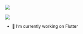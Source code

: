 <p>
 <a href="https://github.com/anuraghazra/github-readme-stats">
   <img align="center" src="https://github-readme-stats.vercel.app/api?username=joaopedroquintino&count_private=true&hide=contribs,prs,issues&show_icons=true" />
 </a>
 <br>
 <br>
 <a href="https://github.com/anuraghazra/github-readme-stats">
   <img align="center" src="https://github-readme-stats.vercel.app/api/top-langs/?username=joaopedroquintino&layout=compact&hide=cmake,html,css,kotlin" />
 </a>
</p>

- 🔭 I’m currently working on Flutter
<!-- 

- 🌱 I’m currently learning Node.js
- 👯 I’m looking to collaborate on ...
- 🤔 I’m looking for help with ...
- 💬 Ask me about ...
- 📫 How to reach me: ...
- 😄 Pronouns: ...
- ⚡ Fun fact: ...
 -->
